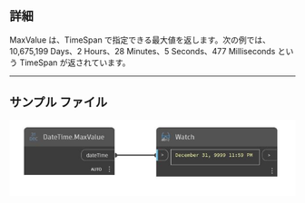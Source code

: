 ## 詳細
MaxValue は、TimeSpan で指定できる最大値を返します。次の例では、10,675,199 Days、2 Hours、28 Minutes、5 Seconds、477 Milliseconds という TimeSpan が返されています。
___
## サンプル ファイル

![MaxValue](./DSCore.DateTime.MaxValue_img.jpg)

